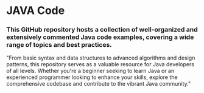# JAVA Code
### This GitHub repository hosts a collection of well-organized and extensively commented Java code examples, covering a wide range of topics and best practices.
"From basic syntax and data structures to advanced algorithms and design patterns, this repository serves as a valuable resource for Java developers of all levels. Whether you're a beginner seeking to learn Java or an experienced programmer looking to enhance your skills, explore the comprehensive codebase and contribute to the vibrant Java community."
